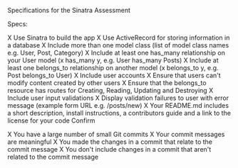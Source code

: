 Specifications for the Sinatra Assessment

Specs:

 X Use Sinatra to build the app
 X Use ActiveRecord for storing information in a database
 X Include more than one model class (list of model class names e.g. User, Post, Category)
 X Include at least one has_many relationship on your User model (x has_many y, e.g. User has_many Posts)
 X Include at least one belongs_to relationship on another model (x belongs_to y, e.g. Post belongs_to User)
 X Include user accounts
 X Ensure that users can't modify content created by other users
 X Ensure that the belongs_to resource has routes for Creating, Reading, Updating and Destroying
 X Include user input validations
 X Display validation failures to user with error message (example form URL e.g. /posts/new)
 X Your README.md includes a short description, install instructions, a contributors guide and a link to the license for your code
Confirm

 X You have a large number of small Git commits
 X Your commit messages are meaningful
 X You made the changes in a commit that relate to the commit message
 X You don't include changes in a commit that aren't related to the commit message
